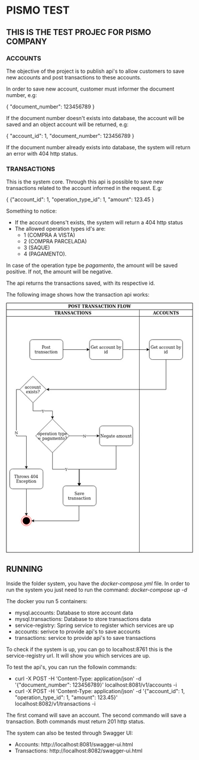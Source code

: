 #   PISMO TEST

## THIS IS THE TEST PROJEC FOR PISMO COMPANY

### ACCOUNTS

The objective of the project is to publish api's to allow customers to save new accounts and post transactions to these accounts.

In order to save new account, customer must informer the document number, e.g: 

{
  "document_number": 123456789
}

If the document number doesn't exists into database, the account will be saved and an object account will be returned, e.g:

{
  "account_id": 1,
  "document_number": 123456789
}

If the document number already exists into database, the system will return an error with 404 http status.

 
### TRANSACTIONS

This is the system core. Through this api is possible to save new transactions related to the account informed in the request. E.g:

{
  {"account_id": 1, 
   "operation_type_id": 1, 
   "amount": 123.45
}

Something to notice:

- If the account doens't exists, the system will return a 404 http status
- The allowed operation types id's are: 
  - 1 (COMPRA A VISTA)
  - 2 (COMPRA PARCELADA)
  - 3 (SAQUE) 
  - 4 (PAGAMENTO). 

In case of the operation type be _pagamento_, the amount will be saved positive. If not, the amount will be negative.

The api returns the transactions saved, with its respective id.

The following image shows how the transaction api works:

![](Post_transactions_flow.jpg)

## RUNNING

Inside the folder system, you have the _docker-compose.yml_ file. In order to run the system you just need to run the command: _docker-compose up -d_

The docker you run 5 containers:

- mysql.accounts: Database to store account data
- mysql.transactions: Database to store transactions data
- service-registry: Spring service to register which services are up
- accounts: serivce to provide api's to save accounts
- transactions: service to provide api's to save transactions

To check if the system is up, you can go to localhost:8761 this is the service-registry url. It will show you which services are up.

To test the api's, you can run the followin commands:

- curl -X POST -H 'Content-Type: application/json' -d '{"document_number": 123456789}' localhost:8081/v1/accounts -i 
- curl -X POST -H 'Content-Type: application/json' -d '{"account_id": 1, "operation_type_id": 1, "amount": 123.45}' localhost:8082/v1/transactions -i 

The first comand will save an account. The second commando will save a transaction. Both commands must return 201 http status.

The system can also be tested through Swagger UI:

- Accounts: http://localhost:8081/swagger-ui.html
- Transactions: http://localhost:8082/swagger-ui.html
